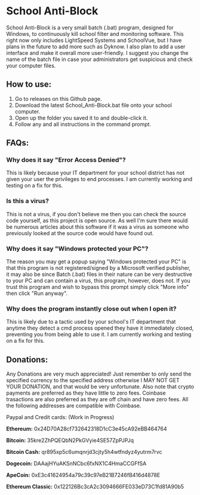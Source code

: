 # School Anti-Block
School Anti-Block is a very small batch (.bat) program, designed for Windows, to continuously kill school filter and monitoring software.
This right now only includes LightSpeed Systems and SchoolVue, but I have plans in the future to add more such as Dyknow.
I also plan to add a user interface and make it overall more user-friendly.
I suggest you change the name of the batch file in case your administrators get suspicious and check your computer files.

## How to use:

1. Go to releases on this Github page.
2. Download the latest School_Anti-Block.bat file onto your school computer.
3. Open up the folder you saved it to and double-click it.
4. Follow any and all instructions in the command prompt.

## FAQs:

### Why does it say "Error Access Denied"?
This is likely because your IT department for your school district has not given your user the privileges to end processes. I am currently working and testing on a fix for this.

### Is this a virus?
This is not a virus, if you don't believe me then you can check the source code yourself, as this project is open source. As well I'm sure there would be numerous articles about this software if it was a virus as someone who previously looked at the source code would have found out.

### Why does it say "Windows protected your PC"?
The reason you may get a popup saying "Windows protected your PC" is that this program is not registered/signed by a Microsoft verified publisher, it may also be since Batch (.bat) files in their nature can be very destructive to your PC and can contain a virus, this program, however, does not. If you trust this program and wish to bypass this prompt simply click "More info" then click "Run anyway".

### Why does the program instantly close out when I open it?
This is likely due to a tactic used by your school's IT department that anytime they detect a cmd process opened they have it immediately closed, preventing you from being able to use it. I am currently working and testing on a fix for this.

## Donations:

Any Donations are very much appreciated! Just remember to only send the specified currency to the specified address otherwise I MAY NOT GET YOUR DONATION, and that would be very unfortunate. Also note that crypto payments are preferred as they have little to zero fees. Coinbase trasactions are also preferred as they are off chain and have zero fees. All the following addresses are compatible with Coinbase.

Paypal and Credit cards:
(Work in Progress)

**Ethereum:**
0x24D70A28cf732642318D1cC3e45cA92eBB464764

**Bitcoin:**
35kre2ZhPQEQbN2PkGVyie4SE57ZpPJPJq

**Bitcoin Cash:**
qr895xp5c6umqnrjd3cjty5h4wtfndyz4yutrm7rvc

**Dogecoin:**
DAAajHYuAKSnNCbc6fxNX1C4HmaCCGFfSA

**ApeCoin:**
0xE3c41624954a79c39c97eB21B7246fB416d4878E

**Ethereum Classic:**
0x122126Bc3cA2c3094666FE033eD73C1fd81A90b5
